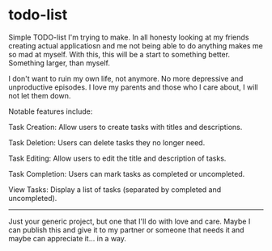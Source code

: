 # todo-list

Simple TODO-list I'm trying to make. In all honesty looking at my friends creating actual applicatiosn and me not being able to do anything makes me so mad at myself. With this, this will be a start to something better. Something larger, than myself. 

I don't want to ruin my own life, not anymore. No more depressive and unproductive episodes. I love my parents and those who I care about, I will not let them down.

Notable features include: 

Task Creation: Allow users to create tasks with titles and descriptions.

Task Deletion: Users can delete tasks they no longer need.

Task Editing: Allow users to edit the title and description of tasks.

Task Completion: Users can mark tasks as completed or uncompleted.

View Tasks: Display a list of tasks (separated by completed and uncompleted).

----

Just your generic project, but one that I'll do with love and care. Maybe I can publish this and give it to my partner or someone that needs it and maybe can appreciate it... in a way. 

